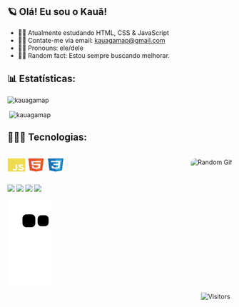 ## 🪐 Olá! Eu sou o Kauã!

- 🐱‍💻 Atualmente estudando HTML, CSS & JavaScript
- 🐱‍🏍 Contate-me via email: kauagamap@gmail.com
- 🐱‍🚀 Pronouns: ele/dele
- 🐱‍🐉 Random fact: Estou sempre buscando melhorar.

<!--
![kauagamap's GitHub stats](https://github-readme-stats.vercel.app/api?username=kauagamap&&show_icons=true&theme=onedark&count_private=true)
[![kauagamap's GitHub stats](https://github-readme-stats.vercel.app/api?username=kauagamap&show_icons=true&theme=onedark)](https://github.com/kauagamap/github-readme-stats)
[![Top Langs](https://github-readme-stats.vercel.app/api/top-langs/?username=kauagamap&layout=compact&show_icons=true&theme=onedark)](https://github.com/kauagamap/github-readme-stats)
-->

## 📊 Estatísticas:
 <p><img align="center" src="https://github-readme-stats.vercel.app/api/top-langs?username=kauagamap&show_icons=true&theme=onedark&locale=en&layout=compact" alt="kauagamap" /></p>
<p>&nbsp;<img align="center" src="https://github-readme-stats.vercel.app/api?username=kauagamap&show_icons=true&theme=onedark&locale=en" alt="kauagamap" /></p>
 
 </div>
 
## 👨🏻‍💻 Tecnologias:
<div style="display: inline_block"><br>
  <img align="center" alt="Javascript" height="30" width="40" src="https://raw.githubusercontent.com/devicons/devicon/master/icons/javascript/javascript-plain.svg">
  <img align="center" alt="HTML" height="30" width="40" src="https://raw.githubusercontent.com/devicons/devicon/master/icons/html5/html5-original.svg">
  <img align="center" alt="CSS" height="30" width="40" src="https://raw.githubusercontent.com/devicons/devicon/master/icons/css3/css3-original.svg">
  
<img align="right" alt="Random Gif" height="90" style="border-radius:10px;" src="https://media.tenor.com/HWdSvD9Wg20AAAAC/one-punch-man-ok.gif">
</div>

##

<div> 
  <a href="https://www.instagram.com/_kauagama/" target="_blank"><img src="https://img.shields.io/badge/-Instagram-%23E4405F?style=for-the-badge&logo=instagram&logoColor=white" target="_blank"></a>
 	<a href="https://www.twitch.tv/silver2060" target="_blank"><img src="https://img.shields.io/badge/Twitch-9146FF?style=for-the-badge&logo=twitch&logoColor=white" target="_blank"></a>
  <a href = "mailto:kauagamap@gmail.com"><img src="https://img.shields.io/badge/Gmail-D14836?style=for-the-badge&logo=gmail&logoColor=white" target="_blank"></a>
  <a href="https://www.linkedin.com/in/kauagama/" target="_blank"><img src="https://img.shields.io/badge/-LinkedIn-%230077B5?style=for-the-badge&logo=linkedin&logoColor=white" target="_blank"></a> 
  
<!--
Trecho de código que adicionamos no arquivo Readme.md:
-->
![Snake animation](https://github.com/kauagamap/kauagamap/blob/output/github-contribution-grid-snake.svg)
  
  
 <!--
 Número de visitantes
-->
 <img align="right" width="70" height="22px" alt="Visitors" src="https://visitor-badge.laobi.icu/badge?page_id=kauagamap.kauagamap"/>

</div>


